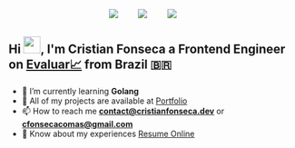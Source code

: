 <p align='center'>
    <a href="https://www.linkedin.com/in/cristian-fonseca-c-04972b224/"><img src="https://img.shields.io/badge/linkedin-%230077B5.svg?&style=for-the-badge&logo=linkedin&logoColor=white" /></a>&nbsp;&nbsp;&nbsp;&nbsp;&nbsp;&nbsp;&nbsp;&nbsp;
    <a href="mailto:contact@cristianfonseca.dev?subject=Hi%20Cristian"><img src="https://img.shields.io/badge/gmail-%23D14836.svg?&style=for-the-badge&logo=gmail&logoColor=white" /></a>&nbsp;&nbsp;&nbsp;&nbsp;&nbsp;&nbsp;&nbsp;&nbsp;
    <a href="https://twitter.com/cristian_devk"><img src="https://img.shields.io/badge/twitter-%231DA1F2.svg?&style=for-the-badge&logo=twitter&logoColor=white" /></a>&nbsp;&nbsp;&nbsp;&nbsp;&nbsp;&nbsp;&nbsp;&nbsp;
</p>

## Hi <img src="https://raw.githubusercontent.com/MartinHeinz/MartinHeinz/master/wave.gif" width="30px">, I'm Cristian Fonseca a Frontend Engineer on [Evaluar📈](https://www.evaluar.com/) from Brazil 🇧🇷
- 🌱 I’m currently learning **Golang**
- 🔨 All of my projects are available at [Portfolio](https://www.cristianfonseca.dev/)
- 📫 How to reach me **contact@cristianfonseca.dev** or **cfonsecacomas@gmail.com**
- 📄 Know about my experiences [Resume Online](https://www.cristianfonseca.dev/download/cv.pdf)
